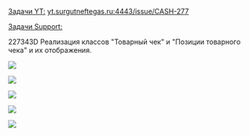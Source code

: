 <u>Задачи YT:</u>
[yt.surgutneftegas.ru:4443/issue/CASH-277](https://yt.surgutneftegas.ru:4443/issue/CASH-277)

<u>Задачи Support:</u>
<p>227343D Реализация классов "Товарный чек" и "Позиции товарного чека" и их отображения.</p>

![](Pasted%20image%2020250603085252.png)


![](1%201.png)

![](2%201.png)

![](3%201.png)

![](Pasted%20image%2020250917133032.png)

